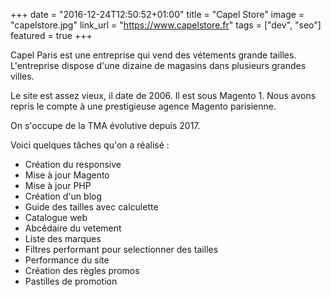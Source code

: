 +++
date = "2016-12-24T12:50:52+01:00"
title = "Capel Store"
image = "capelstore.jpg"
link_url = "https://www.capelstore.fr"
tags = ["dev", "seo"]
featured = true
+++

Capel Paris est une entreprise qui vend des vétements grande tailles. L'entreprise dispose
d'une dizaine de magasins dans plusieurs grandes villes.

Le site est assez vieux, il date de 2006. Il est sous Magento 1. Nous avons repris
le compte à une prestigieuse agence Magento parisienne.

On s'occupe de la TMA évolutive depuis 2017. 

Voici quelques tâches qu'on a réalisé :
- Création du responsive
- Mise à jour Magento
- Mise à jour PHP
- Création d'un blog
- Guide des tailles avec calculette
- Catalogue web
- Abcédaire du vetement
- Liste des marques
- Filtres performant pour selectionner des tailles
- Performance du site
- Création des règles promos
- Pastilles de promotion